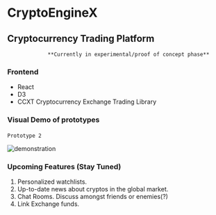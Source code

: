# CryptoEngineX

## Cryptocurrency Trading Platform

                 **Currently in experimental/proof of concept phase**
 
 ### Frontend

* React
* D3
* CCXT Cryptocurrency Exchange Trading Library
### Visual Demo of prototypes
#### 

    Prototype 2
   ![demonstration](http://g.recordit.co/tSYUM18nM8.gif)


### Upcoming Features (Stay Tuned)
1) Personalized watchlists. 
2) Up-to-date news about cryptos in the global market.
3) Chat Rooms. Discuss amongst friends or enemies(?)
4) Link Exchange funds.
